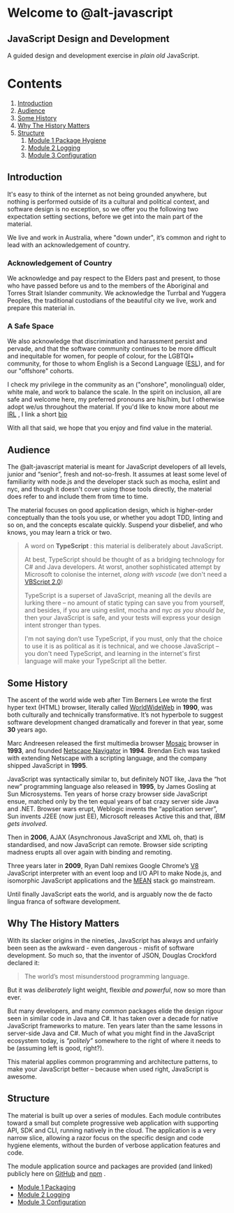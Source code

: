 <a name="welcom">Welcome to @alt-javascript</a>
=============================

<a name="jsdnd">JavaScript Design and Development</a>
-----------------------------------------------------

A guided design and development exercise in _plain old_ JavaScript.
# Contents
1. [Introduction](#intro)
1. [Audience](#audience)
2. [Some History](#history)
3. [Why The History Matters](#javascriptmatters)
4. [Structure](#structure)
    1. [Module 1 Package Hygiene](https://github.com/craigparra/alt-package-conventions)
    1. [Module 2 Logging](./LOGGING.md)
    1. [Module 3 Configuration](./CONFIGURATION.md)

<a name="intro">Introduction</a>
--------------------------------

It's easy to think of the internet as not being grounded anywhere, but nothing is performed 
outside of its a cultural and political context, and software design is no exception, so we offer you the following
two expectation setting sections, before we get into the main part of the material.

We live and work in Australia, where "down under", it’s common and right to lead with an acknowledgement of country.

### Acknowledgement of Country

We acknowledge and pay respect to the Elders past and present, to those
who have passed before us and to the members of the Aboriginal and Torres Strait Islander
community. We acknowledge the Turrbal and Yuggera Peoples, the traditional custodians of the beautiful city we live, 
work and prepare this material in.

### A Safe Space

We also acknowledge that discrimination and harassment persist and pervade, and that the software community continues to be more
difficult and inequitable for women, for people of colour, for the LGBTQI+ community, for those to whom English is a 
Second Language ([ESL](https://simple.wikipedia.org/wiki/English_as_a_second_language)), and for our "offshore" cohorts.

I check my privilege in the community as an ("onshore", monolingual) older, white male, and work to balance the scale.
In the spirit on inclusion, all are safe and welcome here, my preferred pronouns are his/him, but I otherwise adopt we/us 
throughout the material. If you'd like to know more about me [IRL](https://simple.wikipedia.org/wiki/Internet_slang#:~:text=Some%20existing%20acronyms%2C%20such%20as,before%20the%20internet%20became%20popular.)
, I  link a short [bio](./BIO.md) 

With all that said, we hope that you enjoy and find value in the material.

<a name="audience">Audience</a>
-------------------------------
The @alt-javascript material is meant for JavaScript developers of all levels, junior and “senior”, fresh and 
not-so-fresh.   It assumes at least some level of familiarity with node.js and the developer stack such as mocha, 
eslint and nyc, and though it doesn't cover using those tools directly, the material does refer to and include them from
time to time.   

The material focuses on good application design, which is higher-order conceptually than the tools you use, or whether 
you adopt TDD, linting and so on, and the concepts escalate quickly.  Suspend your disbelief, and who knows, you may 
learn a trick or two.

> A word on __TypeScript__ : this material is deliberately about JavaScript.
>
> At best, TypeScript should be thought of as a bridging technology for C# and Java developers.  At worst, 
> another sophisticated attempt by Microsoft to colonise the internet, _along with vscode_
> (we don't need a [VBScript 2.0](https://en.wikipedia.org/wiki/VBScript))
> 
> TypeScript is a superset of JavaScript, meaning all the devils are lurking there &ndash; no amount of static typing 
> can save you from yourself, and besides, if you are using eslint, mocha and nyc _as you should be_, then your 
> JavaScript is safe, and your tests will express your design intent stronger than types.
>
> I'm not saying don’t use TypeScript, if you must, only that the choice to use it is as political as it is technical, 
> and we choose JavaScript &ndash; you don't need TypeScript, and learning in the internet's first
> language will make your TypeScript all the better.
>

<a name="history">Some History</a>
----------------------------------------

The ascent of the world wide web after Tim Berners Lee wrote the first hyper text (HTML) browser, literally called
[WorldWideWeb](https://en.wikipedia.org/wiki/WorldWideWeb) in __1990__, was both culturally and technically transformative. 
It’s not hyperbole to suggest software development changed dramatically and forever in that year, some __30__ years ago.

Marc Andreesen released the first multimedia browser [Mosaic](https://en.wikipedia.org/wiki/Mosaic_(web_browser))
browser in __1993__, and founded [Netscape Navigator](https://en.wikipedia.org/wiki/Netscape_Navigator) in __1994__. Brendan 
Eich was tasked with extending Netscape with a scripting language, and the company shipped JavaScript in __1995__.
      
JavaScript was syntactically similar to, but definitely NOT like, Java the “hot new” programming language also
released in __1995__, by James Gosling at Sun Microsystems.   Ten years of horse crazy browser side JavaScript ensue, 
matched only by the ten equal years of bat crazy server side Java and .NET. Browser wars erupt, Weblogic invents the 
“application server”, Sun invents J2EE (now just EE), Microsoft releases Active this and that, _IBM gets involved_.
  
Then in __2006__, AJAX (Asynchronous JavaScript and XML oh, that) is standardised, and now JavaScript can
remote. Browser side scripting madness erupts all over again with binding and remoting.

Three years later in __2009__, Ryan Dahl remixes Google Chrome’s [V8](https://en.wikipedia.org/wiki/V8_(JavaScript_engine)) 
JavaScript interpreter with an event loop and I/O API to make Node.js, and isomorphic JavaScript applications and 
the [MEAN](https://en.wikipedia.org/wiki/MEAN_(solution_stack)) stack go mainstream.

Until finally JavaScript eats the world, and is arguably now the de facto  lingua franca of software development.

<a name="javascriptmatters">Why The History Matters</a>
----------------------------------------

With its slacker origins in the nineties, JavaScript has always and unfairly been seen as the awkward - even dangerous -
misfit of software development.  So much so, that the inventor of JSON, Douglas Crockford declared it:

>  The world’s most misunderstood programming language.


But it was _deliberately_ light weight, flexible _and powerful_, now so more than ever.

But many developers, and many _common_ packages  elide the design rigour seen in similar code in Java and C#. It 
has taken over a decade for native JavaScript frameworks to mature. Ten years later than the same lessons in server-side
Java and C#.  Much of what you might find in the JavaScript ecosystem today, is _“politely”_ somewhere to the right of where it
needs to be (assuming left is good, right?).

This material applies common programming and architecture patterns, to make your JavaScript better &ndash; because when
used right, JavaScript is awesome.

<a name="structure">Structure</a>
-------------------------------
The material is built up over a series of modules. Each module contributes toward a small but complete progressive web 
application with supporting API, SDK and CLI, running natively in the cloud. The application is a very narrow slice, 
allowing a razor focus on the specific design and code hygiene elements, without the burden of verbose application 
features and code.

The module application source and packages are provided (and linked) publicly here on [GitHub](https://github.com/) and
[npm](https://www.npmjs.com/) .

- [Module 1 Packaging](https://github.com/craigparra/alt-package-conventions#readme)
- [Module 2 Logging](./LOGGING.md)
- [Module 3 Configuration](./CONFIGURATION.md)

